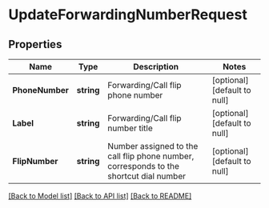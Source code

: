 # UpdateForwardingNumberRequest

## Properties
Name | Type | Description | Notes
------------ | ------------- | ------------- | -------------
**PhoneNumber** | **string** | Forwarding/Call flip phone number | [optional] [default to null]
**Label** | **string** | Forwarding/Call flip number title | [optional] [default to null]
**FlipNumber** | **string** | Number assigned to the call flip phone number, corresponds to the shortcut dial number | [optional] [default to null]

[[Back to Model list]](../README.md#documentation-for-models) [[Back to API list]](../README.md#documentation-for-api-endpoints) [[Back to README]](../README.md)


